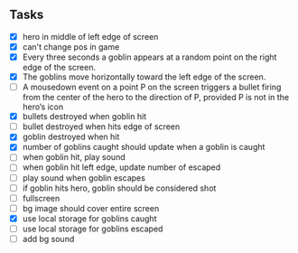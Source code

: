 ## Tasks
- [X] hero in middle of left edge of screen
- [X] can't change pos in game
- [X] Every three seconds a goblin appears at a random point on the right edge of the screen. 
- [X] The goblins move horizontally toward the left edge of the screen.
- [ ] A mousedown event on a point P on the screen triggers a bullet firing from the center of the
hero to the direction of P, provided P is not in the hero’s icon
- [X] bullets destroyed when goblin hit
- [ ] bullet destroyed when hits edge of screen
- [X] goblin destroyed when hit
- [X] number of goblins caught should update when a goblin is caught
- [ ] when goblin hit, play sound
- [ ] when goblin hit left edge, update number of escaped
- [ ] play sound when goblin escapes
- [ ] if goblin hits hero, goblin should be considered shot
- [ ] fullscreen
- [ ] bg image should cover entire screen
- [X] use local storage for goblins caught
- [ ] use local storage for goblins escaped
- [ ] add bg sound
